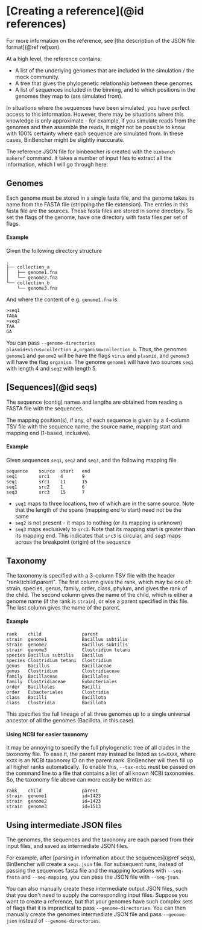 # [Creating a reference](@id references)

For more information on the reference, see [the description of the JSON file format](@ref refjson).

At a high level, the reference contains:
* A list of the underlying genomes that are included in the simulation / the mock community.
* A tree that gives the phylogenetic relationship between these genomes
* A list of sequences included in the binning, and to which positions in the genomes they map to (are simulated from).

In situations where the sequences have been simulated, you have perfect access to this information.
However, there may be situations where this knowledge is only approximate - for example, if you simulate
reads from the genomes and then assemble the reads, it might not be possible to know with 100% certainty
where each sequence are simulated from. In these cases, BinBencher might be slightly inaccurate.

The reference JSON file for binbencher is created with the `binbench makeref` command.
It takes a number of input files to extract all the information, which I will go through here:

## Genomes
Each genome must be stored in a single fasta file, and the genome takes its name from the FASTA file (stripping the file extension).
The entries in this fasta file are the sources.
These fasta files are stored in some directory.
To set the flags of the genome, have one directory with fasta files per set of flags.

#### Example
Given the following directory structure
```
.
├── collection_a
│   ├── genome1.fna
│   └── genome2.fna
└── collection_b
    └── genome3.fna
```
And where the content of e.g. `genome1.fna` is:
```
>seq1
TAGA
>seq2
TAA
GA
```
You can pass `--genome-directories plasmid+virus=collection_a,organism=collection_b`.
Thus, the genomes `genome1` and `genome2` will be have the flags `virus` and `plasmid`, and `genome3` will have the flag `organism`.
The genome `genome1` will have two sources `seq1` with length 4 and `seq2` with length 5.

## [Sequences](@id seqs)
The sequence (contig) names and lengths are obtained from reading a FASTA file with the sequences.

The mapping position(s), if any, of each sequence is given by a 4-column TSV file with the sequence name, the source name, mapping start and mapping end (1-based, inclusive).

#### Example
Given sequences `seq1`, `seq2` and `seq3`, and the following mapping file
```
sequence    source  start   end
seq1        src1    4       9
seq1        src1    11      15
seq1        src2    1       6
seq3        src3    15      7
```
* `seq1` maps to three locations, two of which are in the same source. Note that the length of the spans (mapping end to start) need not be the same
* `seq2` is not present - it maps to nothing (or its mapping is unknown)
* `seq3` maps exclusively to `src3`. Note that its mapping start is greater than its mapping end. This indicates that `src3` is circular,
  and `seq3` maps across the breakpoint (origin) of the sequence

## Taxonomy
The taxonomy is specified with a 3-column TSV file with the header "rank\tchild\parent".
The first column gives the rank, which may be one of: strain, species, genus, family, order, class, phylum, and gives the rank of the child.
The second column gives the name of the child, which is either a genome name (if the rank is `strain`), or else a parent specified in this file.
The last column gives the name of the parent.

#### Example
```
rank    child               parent
strain  genome1             Bacillus subtilis
strain  genome2             Bacillus subtilis
strain  genome3             Clostridium tetani
species Bacillus subtilis   Bacillus
species Clostridium tetani  Clostridium
genus   Bacillus            Bacillaceae
genus   Clostridium         Clostridiaceae
family  Bacillaceae         Bacillales
family  Clostridiaceae   	Eubacteriales
order   Bacillales       	Bacilli
order   Eubacteriales 	    Clostridia
class   Bacilli  	        Bacillota
class   Clostridia          Bacillota
```
This specifies the full lineage of all three genomes up to a single universal ancestor of all the genomes (Bacillota, in this case).

#### Using NCBI for easier taxonomy
It may be annoying to specify the full phylogenetic tree of all clades in the taxonomy file.
To ease it, the parent may instead be listed as `id=XXXX`, where `XXXX` is an NCBI taxonomy ID on the parent rank.
BinBencher will then fill up all higher ranks automatically.
To enable this, `--tax-ncbi` must be passed on the command line to a file that contains a list of all known NCBI taxonomies.
So, the taxonomy file above can more easily be written as:

```
rank    child               parent
strain  genome1             id=1423
strain  genome2             id=1423
strain  genome3             id=1513
```

## Using intermediate JSON files
The genomes, the sequences and the taxonomy are each parsed from their input files, and saved as intermediate JSON files.

For example, after [parsing in information about the sequences](@ref seqs), BinBencher will create a `seqs.json` file.
For subsequent runs, instead of passing the sequences fasta file and the mapping locations with `--seq-fasta` and `--seq-mapping`,
you can pass the JSON file with `--seq-json`.

You can also manually create these intermediate output JSON files, such that you don't need to supply the corresponding input files.
Suppose you want to create a reference, but that your genomes have such complex sets of flags that it is impractical to pass `--genome-directories`.
You can then manually create the genomes intermediate JSON file and pass `--genome-json` instead of `--genome-directories`.
